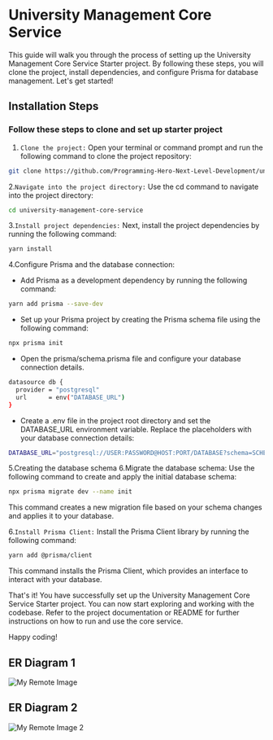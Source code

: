 # University Management Core Service

This guide will walk you through the process of setting up the University Management Core Service Starter project. By following these steps, you will clone the project, install dependencies, and configure Prisma for database management. Let's get started!

## Installation Steps

### Follow these steps to clone and set up starter project

1. `Clone the project:` Open your terminal or command prompt and run the following command to clone the project repository:

```bash
git clone https://github.com/Programming-Hero-Next-Level-Development/university-management-core-service-starter.git university-management-core-service
```

2.`Navigate into the project directory:` Use the cd command to navigate into the project directory:

```bash
cd university-management-core-service
```

3.`Install project dependencies:` Next, install the project dependencies by running the following command:

```bash
yarn install
```

4.Configure Prisma and the database connection:

- Add Prisma as a development dependency by running the following command:

```bash
yarn add prisma --save-dev
```

- Set up your Prisma project by creating the Prisma schema file using the following command:

```bash
npx prisma init
```

- Open the prisma/schema.prisma file and configure your database connection details.

```bash
datasource db {
  provider = "postgresql"
  url      = env("DATABASE_URL")
}
```

- Create a .env file in the project root directory and set the DATABASE_URL environment variable. Replace the placeholders with your database connection details:

```bash
DATABASE_URL="postgresql://USER:PASSWORD@HOST:PORT/DATABASE?schema=SCHEMA"
```

5.Creating the database schema
6.Migrate the database schema: Use the following command to create and apply the initial database schema:

```bash
npx prisma migrate dev --name init
```

This command creates a new migration file based on your schema changes and applies it to your database.

6.`Install Prisma Client:` Install the Prisma Client library by running the following command:

```bash
yarn add @prisma/client
```

This command installs the Prisma Client, which provides an interface to interact with your database.

That's it! You have successfully set up the University Management Core Service Starter project. You can now start exploring and working with the codebase. Refer to the project documentation or README for further instructions on how to run and use the core service.

Happy coding!

## ER Diagram 1

![My Remote Image](https://i.ibb.co/Ln2FttV/university-management-core-service-module-1.png?dl=0)
<!-- <img src="https://i.ibb.co/Ln2FttV/university-management-core-service-module-1.png" alt="ER Diagram"> </img> -->

## ER Diagram 2

![My Remote Image 2](https://i.ibb.co/tJ4nt6T/Screenshot-2023-08-20-at-7-32-11-PM.png?dl=0)
<!-- <img src="https://i.ibb.co/tJ4nt6T/Screenshot-2023-08-20-at-7-32-11-PM.png" alt="ER Diagram"> </img> -->
